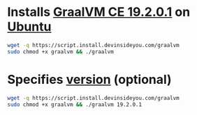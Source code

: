 # Installs [GraalVM CE 19.2.0.1](https://www.graalvm.org/) on [Ubuntu](https://www.ubuntu.com/)

```bash
wget -q https://script.install.devinsideyou.com/graalvm
sudo chmod +x graalvm && ./graalvm
```

# Specifies [version](https://github.com/oracle/graal/releases) (optional)

```bash
wget -q https://script.install.devinsideyou.com/graalvm
sudo chmod +x graalvm && ./graalvm 19.2.0.1
```
